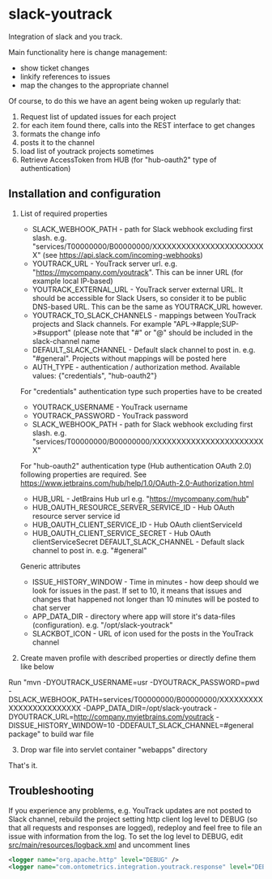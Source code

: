 slack-youtrack
==============

Integration of slack and you track.

Main functionality here is change management:

* show ticket changes
* linkify references to issues
* map the changes to the appropriate channel

Of course, to do this we have an agent being woken up regularly that:

1. Request list of updated issues for each project
1. for each item found there, calls into the REST interface to get changes
1. formats the change info
1. posts it to the channel
1. load list of youtrack projects sometimes
1. Retrieve AccessToken from HUB (for "hub-oauth2" type of authentication)

Installation and configuration
------------
1. List of required properties
    * SLACK_WEBHOOK_PATH - path for Slack webhook excluding first slash. e.g. "services/T00000000/B00000000/XXXXXXXXXXXXXXXXXXXXXXXX" (see https://api.slack.com/incoming-webhooks)
    * YOUTRACK_URL - YouTrack server url. e.g. "https://mycompany.com/youtrack". This can be inner URL (for example local IP-based)
    * YOUTRACK_EXTERNAL_URL - YouTrack server external URL. It should be accessible for Slack Users, so consider it to be public DNS-based URL. This can be the same as YOUTRACK_URL however.
    * YOUTRACK_TO_SLACK_CHANNELS - mappings between YouTrack projects and Slack channels. For example "APL->#apple;SUP->#support" (please note that "#" or "@" should be included in the slack-channel name
    * DEFAULT_SLACK_CHANNEL - Default slack channel to post in. e.g. "#general". Projects without mappings will be posted here
    * AUTH_TYPE - authentication / authorization method. Available values: {"credentials", "hub-oauth2"}
    
    For "credentials"  authentication type such properties have to be created
    
    * YOUTRACK_USERNAME - YouTrack username
    * YOUTRACK_PASSWORD - YouTrack password
    * SLACK_WEBHOOK_PATH - path for Slack webhook excluding first slash. e.g. "services/T00000000/B00000000/XXXXXXXXXXXXXXXXXXXXXXXX"

    For "hub-oauth2" authentication type (Hub authentication OAuth 2.0) following properties are required. 
    See https://www.jetbrains.com/hub/help/1.0/OAuth-2.0-Authorization.html
    
    * HUB_URL - JetBrains Hub url e.g. "https://mycompany.com/hub"
    * HUB_OAUTH_RESOURCE_SERVER_SERVICE_ID - Hub OAuth resource server service id
    * HUB_OAUTH_CLIENT_SERVICE_ID - Hub OAuth clientServiceId
    * HUB_OAUTH_CLIENT_SERVICE_SECRET - Hub OAuth clientServiceSecret    DEFAULT_SLACK_CHANNEL - Default slack channel to post in. e.g. "#general"

    Generic attributes
    * ISSUE_HISTORY_WINDOW - Time in minutes - how deep should we look for issues in the past. If set to 10, it means that issues and changes that happened not longer than 10 minutes will be posted to chat server
    * APP_DATA_DIR - directory where app will store it's data-files (configuration). e.g. "/opt/slack-youtrack"
    * SLACKBOT_ICON - URL of icon used for the posts in the YouTrack channel

2. Create maven profile with described properties or directly define them like below

Run "mvn -DYOUTRACK_USERNAME=usr -DYOUTRACK_PASSWORD=pwd -DSLACK_WEBHOOK_PATH=services/T00000000/B00000000/XXXXXXXXXXXXXXXXXXXXXXXX -DAPP_DATA_DIR=/opt/slack-youtrack -DYOUTRACK_URL=http://company.myjetbrains.com/youtrack -DISSUE_HISTORY_WINDOW=10 -DDEFAULT_SLACK_CHANNEL=#general package" to build war file

3. Drop war file into servlet container "webapps" directory

That's it.

Troubleshooting
------------

If you experience any problems, e.g. YouTrack updates are not posted to Slack channel, rebuild the project setting http client log level to DEBUG (so that all requests and responses are logged), redeploy and feel free to file an issue with information from the log. To set the log level to DEBUG, edit [src/main/resources/logback.xml](https://github.com/ontometrics/slack-youtrack/blob/master/src/main/resources/logback.xml) and uncomment lines

```xml
<logger name="org.apache.http" level="DEBUG" />
<logger name="com.ontometrics.integration.youtrack.response" level="DEBUG" />
```
